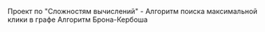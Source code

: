 Проект по "Сложностям вычислений" - Алгоритм поиска максимальной клики в графе
Алгоритм Брона-Кербоша
